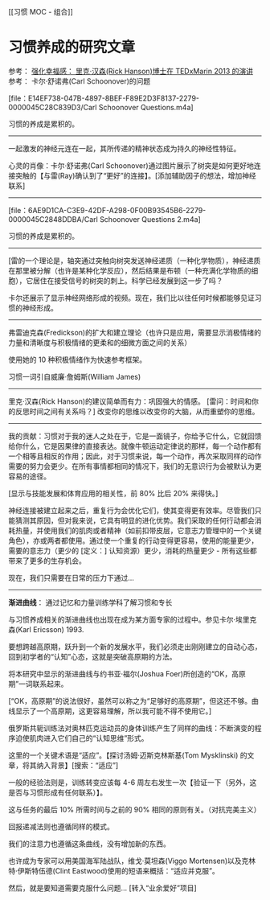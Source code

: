 [[习惯 MOC - 组合]]
# 习惯养成的研究文章
参考： [强化幸福感： 里克·汉森(Rick Hanson)博士在 TEDxMarin 2013 的演讲](evernote:///view/859034/s8/46916500-dcef-48fd-8d10-13c87e013040/46916500-dcef-48fd-8d10-13c87e013040/)
参考： 卡尔·舒诺弗(Carl Schoonover)的问题

[file：E14EF738-047B-4897-8BEF-F89E2D3F8137-2279-0000045C28C839D3/Carl Schoonover Questions.m4a]

习惯的养成是累积的。

---
一起激发的神经元连在一起，其所传递的精神状态成为持久的神经性特征。

心灵的肖像：卡尔·舒诺弗(Carl Schoonover)通过图片展示了树突是如何更好地连接突触的【与雷(Ray)确认到了“更好”的连接】。[添加辅助因子的想法，增加神经联系]

---
[file：6AE9D1CA-C3E9-42DF-A298-0F00B93545B6-2279-0000045C2848DDBA/Carl Schoonover Questions 2.m4a]

习惯的养成是累积的。

---
[雷的一个理论是，轴突通过突触向树突发送神经递质（一种化学物质），神经递质在那里被分解（也许是某种化学反应），然后结果是布顿（一种充满化学物质的细胞），它居住在接受信号的树突的刺上。科学已经发展到这一步了吗？

卡尔还展示了显示神经网络形成的视频。现在，我们比以往任何时候都能够见证习惯的神经形成。

---
弗雷迪克森(Fredickson)的扩大和建立理论（也许只是应用，需要显示消极情绪的力量和清晰度与积极情绪的更柔和的细微方面之间的关系）

使用她的 10 种积极情绪作为快速参考框架。

习惯一词引自威廉·詹姆斯(William James)

---
里克·汉森(Rick Hanson)的建议简单而有力：巩固强大的情感。 [雷问：时间和你的反思时间之间有关系吗？]
改变你的思维以改变你的大脑，从而重塑你的思维。

---
我的贡献：习惯对于我的迷人之处在于，它是一面镜子，你给予它什么，它就回馈给你什么，它是因果律的直接表达。就像牛顿运动定律说的那样，每一个动作都有一个相等且相反的作用；因此，对于习惯来说，每一个动作，再次采取同样的动作需要的努力会更少。在所有事情都相同的情况下，我们的无意识行为会被默认为更容易的途径。

[显示与技能发展和体育应用的相关性，前 80% 比后 20% 来得快。]

神经连接被建立起来之后，重复行为会优化它们，使其变得更有效率。尽管我们只能猜测其原因，但对我来说，它具有明显的进化优势。我们采取的任何行动都会消耗热量，并使用我们的肌肉或者精神（如前扣带皮层，它意志力管理中的一个关键角色），亦或两者都使用。通过使一个重复的行动变得更容易，使用的能量更少，需要的意志力（更少的 [定义：] 认知资源）更少，消耗的热量更少 - 所有这些都带来了更多的生存机会。

现在，我们只需要在日常的压力下通过...

---
**渐进曲线**： 通过记忆和力量训练学科了解习惯和专长

与习惯养成相关的渐进曲线也出现在成为某方面专家的过程中。参见卡尔·埃里克森(Karl Ericsson) 1993.

要想跨越高原期，跃升到一个新的发展水平，我们必须走出刚刚建立的自动心态，回到初学者的“认知”心态，这就是突破高原期的方法。

将本研究中显示的渐进曲线与约书亚·福尔(Joshua Foer)所创造的“OK，高原期”一词联系起来。

[“OK，高原期”的说法很好，虽然可以称之为“足够好的高原期”，但这还不够。曲线显示了一个高原期，这更容易理解，所以我可能不得不使用它。]

俄罗斯共轭训练法对奥林匹克运动员的身体训练产生了同样的曲线：不断演变的程序迫使肌肉进入它们自己的“认知思维”形式。

这里的一个关键术语是“适应”。【探讨汤姆·迈斯克林斯基(Tom Mysklinski) 的文章，将其纳入背景】[搜索：“适应”]

一般的经验法则是，训练转变应该每 4-6 周左右发生一次【验证一下（另外，这是否与习惯形成有任何联系）】。

这与任务的最后 10% 所需时间与之前的 90% 相同的原则有关。（对抗完美主义）

回报递减法则也遵循同样的模式。

我们的注意力也遵循这条曲线，没有增加新的东西。

也许成为专家可以用美国海军陆战队，维戈·莫坦森(Viggo Mortensen)以及克林特·伊斯特伍德(Clint Eastwood)使用的短语来概括：“适应并克服”。

然后，就是要知道需要克服什么问题... [转入“业余爱好”项目]